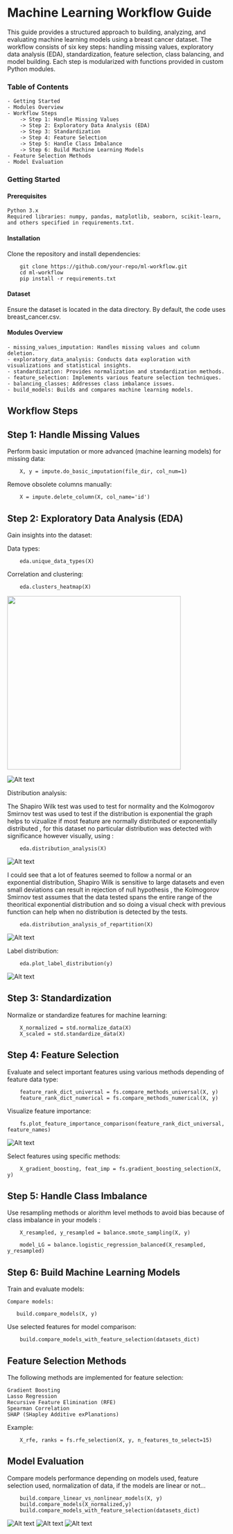 # Machine Learning Workflow Guide

This guide provides a structured approach to building, analyzing, and evaluating machine learning models using a breast cancer dataset. The workflow consists of six key steps: handling missing values, exploratory data analysis (EDA), standardization, feature selection, class balancing, and model building. Each step is modularized with functions provided in custom Python modules.


### Table of Contents

    - Getting Started
    - Modules Overview
    - Workflow Steps
        -> Step 1: Handle Missing Values
        -> Step 2: Exploratory Data Analysis (EDA)
        -> Step 3: Standardization
        -> Step 4: Feature Selection
        -> Step 5: Handle Class Imbalance
        -> Step 6: Build Machine Learning Models
    - Feature Selection Methods
    - Model Evaluation

### Getting Started

#### Prerequisites

    Python 3.x
    Required libraries: numpy, pandas, matplotlib, seaborn, scikit-learn, and others specified in requirements.txt.

#### Installation

Clone the repository and install dependencies:


```
    git clone https://github.com/your-repo/ml-workflow.git
    cd ml-workflow
    pip install -r requirements.txt

```

#### Dataset

Ensure the dataset is located in the data directory. By default, the code uses breast_cancer.csv.


#### Modules Overview

    - missing_values_imputation: Handles missing values and column deletion.
    - exploratory_data_analysis: Conducts data exploration with visualizations and statistical insights.
    - standardization: Provides normalization and standardization methods.
    - feature_selection: Implements various feature selection techniques.
    - balancing_classes: Addresses class imbalance issues.
    - build_models: Builds and compares machine learning models.

## Workflow Steps

## Step 1: Handle Missing Values

Perform basic imputation or more advanced (machine learning models) for missing data:

```
    X, y = impute.do_basic_imputation(file_dir, col_num=1)

```

Remove obsolete columns manually:


```
    X = impute.delete_column(X, col_name='id')

```

## Step 2: Exploratory Data Analysis (EDA)

Gain insights into the dataset:

Data types:


```
    eda.unique_data_types(X)

```

Correlation and clustering:


```
    eda.clusters_heatmap(X)

```

<img src="results/feature_correlation_heatmap.png" width="400"/>

![Alt text](results/feature_correlation_heatmap.png)


Distribution analysis:

The Shapiro Wilk test was used to test for normality and the Kolmogorov Smirnov test was used to test if the distribution is exponential the graph helps to vizualize if most feature are normally distributed or exponentially distributed , for this dataset no particular distribution was detected with significance however visually, using :

```
    eda.distribution_analysis(X)

```

![Alt text](results/feature_distribution_example.png)

I could see that a lot of features seemed to follow a normal or an exponential distribution, Shapiro Wilk is sensitive to large datasets and even small deviations can result in rejection of null hypothesis , the Kolmogorov Smirnov test assumes that the data tested spans the entire range of the theoritical exponential distribution and so doing a visual check with previous function can help when no distribution is detected by the tests.

```
    eda.distribution_analysis_of_repartition(X)

```

![Alt text](results/distribution_of_features.png)


Label distribution:


```
    eda.plot_label_distribution(y)

```

![Alt text](results/distribution_of_features.png)


## Step 3: Standardization

Normalize or standardize features for machine learning:


```
    X_normalized = std.normalize_data(X)
    X_scaled = std.standardize_data(X)

```

## Step 4: Feature Selection

Evaluate and select important features using various methods depending of feature data type:

   
```
    feature_rank_dict_universal = fs.compare_methods_universal(X, y)
    feature_rank_dict_numerical = fs.compare_methods_numerical(X, y)

```

Visualize feature importance:


```
    fs.plot_feature_importance_comparison(feature_rank_dict_universal, feature_names)

```

![Alt text](results/ranking_features.png)

Select features using specific methods:


```
    X_gradient_boosting, feat_imp = fs.gradient_boosting_selection(X, y)

```

## Step 5: Handle Class Imbalance

Use resampling methods or alorithm level methods to avoid bias because of class imbalance in your models :


```
    X_resampled, y_resampled = balance.smote_sampling(X, y)

    model_LG = balance.logistic_regression_balanced(X_resampled, y_resampled)

```

## Step 6: Build Machine Learning Models

Train and evaluate models:

    Compare models:


```
   build.compare_models(X, y)

```


Use selected features for model comparison:


```
    build.compare_models_with_feature_selection(datasets_dict)

```


## Feature Selection Methods

The following methods are implemented for feature selection:

    Gradient Boosting
    Lasso Regression
    Recursive Feature Elimination (RFE)
    Spearman Correlation
    SHAP (SHapley Additive exPlanations)

Example:

```
    X_rfe, ranks = fs.rfe_selection(X, y, n_features_to_select=15)

```

## Model Evaluation

Compare models performance depending on models used, feature selection used, normalization of data, if the models are linear or not...


```
    build.compare_linear_vs_nonlinear_models(X, y)
    build.compare_models(X_normalized,y)
    build.compare_models_with_feature_selection(datasets_dict)

```


![Alt text](results/performance_models_normalized_data.png)
![Alt text](results/comparison_linear_models_normalized_data.png)
![Alt text](results/logistic_reg_results.png)
